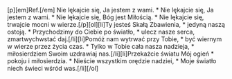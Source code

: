 [p][em]Ref.[/em] Nie lękajcie się, Ja jestem z wami. * Nie lękajcie się, Ja jestem z wami. * Nie lękajcie się, Bóg jest Miłością. * Nie lękajcie się, trwajcie mocni w wierze.[/p][ol][li]Ty jesteś Skałą Zbawienia, * jedyną naszą ostoją. * Przychodzimy do Ciebie po światło, * ulecz nasze serca, zmartwychwstać daj.[/li][li]Pomóż nam wytrwać przy Tobie, * być wiernym w wierze przez życia czas. * Tylko w Tobie cała nasza nadzieja, * miłosierdziem Swoim uzdrawiaj nas.[/li][li]Przekażcie światu Mój ogień * pokoju i miłosierdzia. * Nieście wszystkim orędzie nadziei, * Moje światło niech świeci wśród was.[/li][/ol]